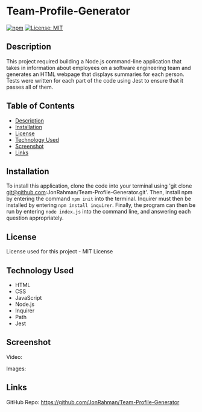 # Team-Profile-Generator

  [![npm](https://badge.fury.io/js/inquirer.svg)](http://badge.fury.io/js/inquirer)
  [![License: MIT](https://img.shields.io/badge/License-MIT-yellow.svg)](https://opensource.org/licenses/MIT)

## Description
This project required building a Node.js command-line application that takes in information about employees on a software engineering team and generates an HTML webpage that displays summaries for each person. Tests were written for each part of the code using Jest to ensure that it passes all of them.

## Table of Contents
- [Description](#description)
- [Installation](#installation)
- [License](#license)
- [Technology Used](#technology-used)
- [Screenshot](#screenshot)
- [Links](#links)

## Installation

To install this application, clone the code into your terminal using 'git clone git@github.com:JonRahman/Team-Profile-Generator.git'. 
Then, install npm by entering the command ```npm init```  into the terminal. Inquirer must then be installed by entering ```npm install inquirer```. Finally, the program can then be run by entering ```node index.js``` into the command line, and answering each question appropriately.

## License
License used for this project - MIT License

## Technology Used
- HTML
- CSS
- JavaScript
- Node.js
- Inquirer
- Path
- Jest

## Screenshot

  Video:
  

  Images:

  
## Links
  
  GitHub Repo: https://github.com/JonRahman/Team-Profile-Generator